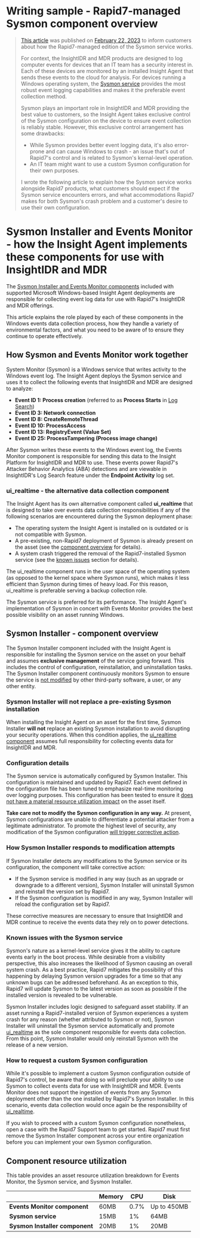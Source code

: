 # Writing sample - Rapid7-managed Sysmon component overview

> [This article](https://docs.rapid7.com/insight-agent/sysmon-installer-events-monitor-overview) was published on [February 22, 2023](https://docs.rapid7.com/release-notes/insightagent/20230222/) to inform customers about how the Rapid7-managed edition of the Sysmon service works.
>
> For context, the InsightIDR and MDR products are designed to log computer events for devices that an IT team has a security interest in. Each of these devices are monitored by an installed Insight Agent that sends these events to the cloud for analysis. For devices running a Windows operating system, the [Sysmon service](https://learn.microsoft.com/en-us/sysinternals/downloads/sysmon) provides the most robust event logging capabilities and makes it the preferable event collection method.
>
> Sysmon plays an important role in InsightIDR and MDR providing the best value to customers, so the Insight Agent takes exclusive control of the Sysmon configuration on the device to ensure event collection is reliably stable. However, this exclusive control arrangement has some drawbacks:
> 
> * While Sysmon provides better event logging data, it's also error-prone and can cause Windows to crash - an issue that's out of Rapid7's control and is related to Sysmon's kernal-level operation.
> * An IT team might want to use a custom Sysmon configuration for their own purposes.
>
> I wrote the following article to explain how the Sysmon service works alongside Rapid7 products, what customers should expect if the Sysmon service encounters errors, and what accommodations Rapid7 makes for both Sysmon's crash problem and a customer's desire to use their own configuration.

# Sysmon Installer and Events Monitor - how the Insight Agent implements these components for use with InsightIDR and MDR

The [Sysmon Installer and Events Monitor components](https://docs.rapid7.com/insight-agent/data-collected/) included with supported Microsoft Windows-based Insight Agent deployments are responsible for collecting event log data for use with Rapid7's InsightIDR and MDR offerings.

This article explains the role played by each of these components in the Windows events data collection process, how they handle a variety of environmental factors, and what you need to be aware of to ensure they continue to operate effectively.

## How Sysmon and Events Monitor work together

System Monitor (Sysmon) is a Windows service that writes activity to the Windows event log. The Insight Agent deploys the Sysmon service and uses it to collect the following events that InsightIDR and MDR are designed to analyze:

* **Event ID 1: Process creation** (referred to as **Process Starts** in [Log Search](https://docs.rapid7.com/insightidr/search-your-logs/))
* **Event ID 3: Network connection**
* **Event ID 8: CreateRemoteThread**
* **Event ID 10: ProcessAccess**
* **Event ID 13: RegistryEvent (Value Set)**
* **Event ID 25: ProcessTampering (Process image change)**

After Sysmon writes these events to the Windows event log, the Events Monitor component is responsible for sending this data to the Insight Platform for InsightIDR and MDR to use. These events power Rapid7's Attacker Behavior Analytics (ABA) detections and are viewable in InsightIDR's Log Search feature under the **Endpoint Activity** log set.

### ui_realtime - the alternative data collection component

The Insight Agent has its own alternative component called **ui_realtime** that is designed to take over events data collection responsibilities if any of the following scenarios are encountered during the Sysmon deployment phase:

* The operating system the Insight Agent is installed on is outdated or is not compatible with Sysmon.
* A pre-existing, non-Rapid7 deployment of Sysmon is already present on the asset (see the [component overview](#sysmon-installer---component-overview) for details).
* A system crash triggered the removal of the Rapid7-installed Sysmon service (see the [known issues](#known-issues-with-the-sysmon-service) section for details).

The ui_realtime component runs in the user space of the operating system (as opposed to the kernel space where Sysmon runs), which makes it less efficient than Sysmon during times of heavy load. For this reason, ui_realtime is preferable serving a backup collection role.

The Sysmon service is preferred for its performance. The Insight Agent's implementation of Sysmon in concert with Events Monitor provides the best possible visibility on an asset running Windows.

## Sysmon Installer - component overview

The Sysmon Installer component included with the Insight Agent is responsible for installing the Sysmon service on the asset on your behalf and assumes **exclusive management** of the service going forward. This includes the control of configuration, reinstallation, and uninstallation tasks. The Sysmon Installer component continuously monitors Sysmon to ensure the service is [not modified](#how-sysmon-installer-responds-to-modification-attempts) by other third-party software, a user, or any other entity.

### Sysmon Installer will not replace a pre-existing Sysmon installation

When installing the Insight Agent on an asset for the first time, Sysmon Installer **will not** replace an existing Sysmon installation to avoid disrupting your security operations. When this condition applies, the [ui_realtime component](#ui_realtime---the-alternative-data-collection-component) assumes full responsibility for collecting events data for InsightIDR and MDR.

### Configuration details

The Sysmon service is automatically configured by Sysmon Installer. This configuration is maintained and updated by Rapid7. Each event defined in the configuration file has been tuned to emphasize real-time monitoring over logging purposes. This configuration has been tested to ensure it [does not have a material resource utilization impact](#component-resource-utilization) on the asset itself.

**Take care not to modify the Sysmon configuration in any way.** At present, Sysmon configurations are unable to differentiate a potential attacker from a legitimate administrator. To promote the highest level of security, any modification of the Sysmon configuration [will trigger corrective action](#how-sysmon-installer-responds-to-modification-attempts).

### How Sysmon Installer responds to modification attempts

If Sysmon Installer detects any modifications to the Sysmon service or its configuration, the component will take corrective action:

* If the Sysmon service is modified in any way (such as an upgrade or downgrade to a different version), Sysmon Installer will uninstall Sysmon and reinstall the version set by Rapid7.
* If the Sysmon configuration is modified in any way, Sysmon Installer will reload the configuration set by Rapid7.

These corrective measures are necessary to ensure that InsightIDR and MDR continue to receive the events data they rely on to power detections.

### Known issues with the Sysmon service

Sysmon's nature as a kernel-level service gives it the ability to capture events early in the boot process. While desirable from a visibility perspective, this also increases the likelihood of Sysmon causing an overall system crash. As a best practice, Rapid7 mitigates the possibility of this happening by delaying Sysmon version upgrades for a time so that any unknown bugs can be addressed beforehand. As an exception to this, Rapid7 will update Sysmon to the latest version as soon as possible if the installed version is revealed to be vulnerable.

Sysmon Installer includes logic designed to safeguard asset stability. If an asset running a Rapid7-installed version of Sysmon experiences a system crash for any reason (whether attributed to Sysmon or not), Sysmon Installer will uninstall the Sysmon service automatically and promote [ui_realtime](#ui_realtime---the-alternative-data-collection-component) as the sole component responsible for events data collection. From this point, Sysmon Installer would only reinstall Sysmon with the release of a new version.

### How to request a custom Sysmon configuration

While it's possible to implement a custom Sysmon configuration outside of Rapid7's control, be aware that doing so will preclude your ability to use Sysmon to collect events data for use with InsightIDR and MDR. Events Monitor does not support the ingestion of events from any Sysmon deployment other than the one installed by Rapid7's Sysmon Installer. In this scenario, events data collection would once again be the responsibility of [ui_realtime](#ui_realtime---the-alternative-data-collection-component).

If you wish to proceed with a custom Sysmon configuration nonetheless, open a case with the Rapid7 Support team to get started. Rapid7 must first remove the Sysmon Installer component across your entire organization before you can implement your own Sysmon configuration.

## Component resource utilization

This table provides an asset resource utilization breakdown for Events Monitor, the Sysmon service, and Sysmon Installer.

| | Memory | CPU | Disk |
| --- | --- | --- | --- |
| **Events Monitor component** | 60MB | 0.7% | Up to 450MB |
| **Sysmon service** | 15MB | 1% | 64MB |
| **Sysmon Installer component** | 20MB | 1% | 20MB |

